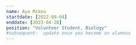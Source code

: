 ```yaml
---
name: Aya Mikou
startdate: [2022-09-04]
enddate: [2023-04-28]
position: "Volunteer Student, Biology"
#subsequent:  update once you become an alumnus
---
```

